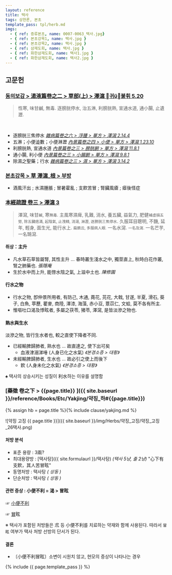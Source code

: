 ```yaml
---
layout: reference
title: 택사
tags: 상한론, 본초
template_pass: tpl/herb.md
imgs:
  - { ref: 증류본초, name: 0007-0063_택사.jpg}
  - { ref: 본초강목1, name: 택사.jpg }
  - { ref: 본초강목2, name: 택사.jpg }
  - { ref: 삼재도회, name: 택사.jpg }
  - { ref: 화한삼재도회, name: 택사1.jpg }
  - { ref: 화한삼재도회, name: 택사2.jpg }
---
```



## 고문헌


### [동의보감 > 湯液篇卷之二 > 草部(上) >  澤瀉 귀불휘 5.20](https://mediclassics.kr/books/8/volume/21/#content_1342)

> 性寒, 味甘鹹, 無毒. 逐膀胱停水, 治五淋, 利膀胱熱, 宣通水道, 通小腸, 止遺瀝.

<br>

* 逐膀胱三焦停水 _[雜病篇卷之六 > 浮腫 > 單方 >  澤瀉 2.14.4](https://mediclassics.kr/books/8/volume/14/#content_646)_
* 五淋；小便澁數；小便淋瀝 _[內景篇卷之四 > 小便 > 單方 >  澤瀉 1.23.10](https://mediclassics.kr/books/8/volume/4/#content_442)_
* 利膀胱熱, 宣通水道 _[內景篇卷之三 > 膀胱腑 > 單方 >  澤瀉 11.8.1](https://mediclassics.kr/books/8/volume/3/#content_985)_
* 通小腸, 利小便 _[內景篇卷之三 > 小腸腑 > 單方 >  澤瀉 9.8.1](https://mediclassics.kr/books/8/volume/3/#content_858)_
* 除濕之聖藥；行水 _[雜病篇卷之三 > 濕 > 單方 >  澤瀉 3.14.2](https://mediclassics.kr/books/8/volume/11/#content_985)_



### [본초강목 > 草	澤瀉_根 > 부방]()

* 酒風汗出 ; 水濕腫脹 ; 冒暑霍亂 ; 支飮苦冒 ; 腎臟風瘡 ; 瘧後怪症


### [本經疏證 卷三 > 澤瀉 3](https://mediclassics.kr/books/154/volume/3/#content_23)

> 澤瀉, 味甘<small>鹹</small>, 寒<small>無毒</small>. 主風寒濕痺, 乳難, 消水, 養五臟, 益氣力, 肥健<small>補虛損五勞, 除五臟痞滿, 起陰氣, 止洩精, 消渴, 淋瀝, 逐膀胱三焦停水</small>. 久服耳目聰明, 不饑, 延年, 輕身, 面生光, 能行水上. <small>扁鵲云, 多服病人眼.</small> 一名水瀉. <small>一名及瀉.</small> 一名芒芋, 一名鵠瀉.


#### 취상：主升

 * 凡水草石草皆屬腎, 其性主升 ... 春時叢生淺水之中, 獨莖直上, 秋時白花作叢, 腎之肺藥也. _張隱庵_
 * 生於水中而上升, 能啓水陰之氣, 上滋中土也. _陳修園_

#### 行水之物

* 行水之物, 卽仲景所用者, 有防己, 木通, 蕘花, 芫花, 大戟, 甘遂, 半夏, 滑石, 葵子, 白魚, 葶藶, 瞿麥, 商陸, 澤漆, 海藻, 赤小豆, 薏苡仁, 文蛤, 莫不各有所主.
* 惟嘔吐口渴及悸眩者, 多屬之茯苓, 猪苓, 澤瀉, 是皆淡滲之物也.

#### 熟水與生水

淡滲之物, 皆行生水者也, 較之直使下降者不同.

* 已經輸脾歸肺者, 熟水也 ... 故直達之, 使下出可矣
  - 血液津溺涕唾 (人身已化之水氣) _《본경소증 > 대황》_
* 未經輸脾歸肺者, 生水也 ... 故必引之使上而後下
  - 飮 (人身未化之水氣) _《본경소증 > 대황》_

♠ 택사의 상승시키는 성질이 利水하는 이유를 설명함


### [藥徵 卷之下 > {{page.title}} ]({{ site.baseurl }}/reference/Books/Etc/Yakjing/약징_하#{{page.title}})

{% assign hb = page.title %}{% include clause/yakjing.md %}

![약징 고징 {{ page.title }}]({{ site.baseurl }}/img/Herbs/약징_고징/약징_고징_26택사.png)


#### 처방 분석

* 표준 용량 : 3兩?
* 최대용량방 : [택사탕]({{ site.formulaurl }}/택사탕) _(택사 5냥, 출 2냥)_ "心下有支飮，其人苦冒眩"
* 동명처방 : 택사탕 _( 상동 )_
* 단순처방 : 택사탕 _( 상동 )_

#### 관련 증상 : 小便不利 = 渴 > 冒眩

☞ [小便不利]({{site.sympurl}}/소변불리)

☞ [冒]({{site.sympurl}}/모)眩

※ 택사가 포함된 처방들은 朮 등 小便不利를 치료하는 약재와 함께 사용된다. 따라서 `冒眩` 여부가 택사 처방 선방의 단서가 된다. 

#### 결론


* 〔小便不利冒眩〕소변이 시원치 않고, 현모의 증상이 나타나는 경우






{% include {{ page.template_pass }} %}
